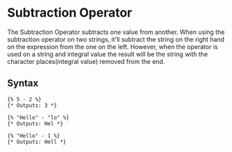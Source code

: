 Subtraction Operator
==================
The Subtraction Operator subtracts one value from another. When using the subtraction operator on two strings,
it'll subtract the string on the right hand on the expression from the one on the left. However, when the operator
is used on a string and integral value the result will be the string with the character places(integral value) removed
from the end.

Syntax
--------------
```
{% 5 - 2 %}
{* Outputs: 3 *}

{% "Hello" - "lo" %}
{* Outputs: Hel *}

{% "Hello" - 1 %}
{* Outputs: Hell *}
```